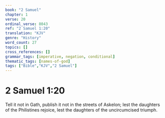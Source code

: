 ```yaml
---
book: "2 Samuel"
chapter: 1
verse: 20
ordinal_verse: 8043
ref: "2 Samuel 1:20"
translation: "KJV"
genre: "History"
word_count: 27
topics: []
cross_references: []
grammar_tags: [imperative, negation, conditional]
thematic_tags: [names-of-god]
tags: ["Bible","KJV","2 Samuel"]
---
```


# 2 Samuel 1:20

Tell it not in Gath, publish it not in the streets of Askelon; lest the daughters of the Philistines rejoice, lest the daughters of the uncircumcised triumph.
